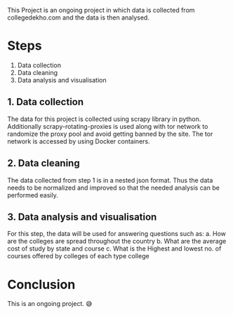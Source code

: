 This Project is an ongoing project in which data is collected from collegedekho.com and the data is then analysed.
# Steps
1. Data collection
2. Data cleaning
3. Data analysis and visualisation

## 1. Data collection
The data for this project is collected using scrapy library in python. Additionally scrapy-rotating-proxies is used along with tor network to randomize the proxy pool and avoid getting banned by the site.
The tor network is accessed by using Docker containers.

## 2. Data cleaning
The data collected from step 1 is in a nested json format. Thus the data needs to be normalized and improved so that the needed analysis can be performed easily.

## 3. Data analysis and visualisation
For this step, the data will be used for answering questions such as:
  a. How are the colleges are spread throughout the country
  b. What are the average cost of study by state and course
  c. What is the Highest and lowest no. of courses offered by colleges of each type college
 
# Conclusion

This is an ongoing project. :sweat_smile:
